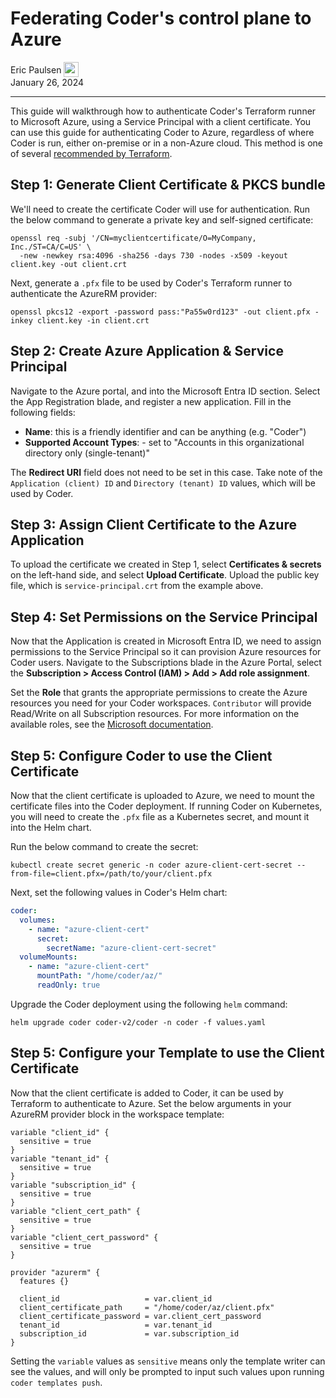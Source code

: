 # Federating Coder's control plane to Azure

<div>
  <a href="https://github.com/ericpaulsen" style="text-decoration: none; color: inherit;">
    <span style="vertical-align:middle;">Eric Paulsen</span>
    <img src="https://github.com/ericpaulsen.png" width="24px" height="24px" style="vertical-align:middle; margin: 0px;"/>
  </a>
</div>
January 26, 2024

---

This guide will walkthrough how to authenticate Coder's Terraform runner to
Microsoft Azure, using a Service Principal with a client certificate. You can use
this guide for authenticating Coder to Azure, regardless of where Coder is run,
either on-premise or in a non-Azure cloud. This method is one of several
[recommended by Terraform](https://registry.terraform.io/providers/hashicorp/azurerm/latest/docs#authenticating-to-azure).

## Step 1: Generate Client Certificate & PKCS bundle

We'll need to create the certificate Coder will use for authentication. Run
the below command to generate a private key and self-signed certificate:

```console
openssl req -subj '/CN=myclientcertificate/O=MyCompany, Inc./ST=CA/C=US' \
  -new -newkey rsa:4096 -sha256 -days 730 -nodes -x509 -keyout client.key -out client.crt
```

Next, generate a `.pfx` file to be used by Coder's Terraform runner to authenticate
the AzureRM provider:

```console
openssl pkcs12 -export -password pass:"Pa55w0rd123" -out client.pfx -inkey client.key -in client.crt
```

## Step 2: Create Azure Application & Service Principal

Navigate to the Azure portal, and into the Microsoft Entra ID section. Select the
App Registration blade, and register a new application. Fill in the following fields:

- **Name**: this is a friendly identifier and can be anything (e.g. "Coder")
- **Supported Account Types**: - set to "Accounts in this organizational directory only (single-tenant)"

The **Redirect URI** field does not need to be set in this case. Take note of the
`Application (client) ID` and `Directory (tenant) ID` values, which will be used
by Coder.

## Step 3: Assign Client Certificate to the Azure Application

To upload the certificate we created in Step 1, select **Certificates & secrets**
on the left-hand side, and select **Upload Certificate**. Upload the public key file,
which is `service-principal.crt` from the example above.

## Step 4: Set Permissions on the Service Principal

Now that the Application is created in Microsoft Entra ID, we need to assign permissions
to the Service Principal so it can provision Azure resources for Coder users. Navigate
to the Subscriptions blade in the Azure Portal, select the **Subscription >
Access Control (IAM) > Add > Add role assignment**.

Set the **Role** that grants the appropriate permissions to create the Azure resources
you need for your Coder workspaces. `Contributor` will provide Read/Write on all
Subscription resources. For more information on the available roles, see the
[Microsoft documentation](https://learn.microsoft.com/en-us/azure/role-based-access-control/built-in-roles).

## Step 5: Configure Coder to use the Client Certificate

Now that the client certificate is uploaded to Azure, we need to mount the certificate
files into the Coder deployment. If running Coder on Kubernetes, you will need
to create the `.pfx` file as a Kubernetes secret, and mount it into the Helm chart.

Run the below command to create the secret:

```console
kubectl create secret generic -n coder azure-client-cert-secret --from-file=client.pfx=/path/to/your/client.pfx
```

Next, set the following values in Coder's Helm chart:

```yaml
coder:
  volumes:
    - name: "azure-client-cert"
      secret:
        secretName: "azure-client-cert-secret"
  volumeMounts:
    - name: "azure-client-cert"
      mountPath: "/home/coder/az/"
      readOnly: true
```

Upgrade the Coder deployment using the following `helm` command:

```console
helm upgrade coder coder-v2/coder -n coder -f values.yaml
```

## Step 5: Configure your Template to use the Client Certificate

Now that the client certificate is added to Coder, it can be used by Terraform
to authenticate to Azure. Set the below arguments in your AzureRM provider block
in the workspace template:

```hcl
variable "client_id" {
  sensitive = true
}
variable "tenant_id" {
  sensitive = true
}
variable "subscription_id" {
  sensitive = true
}
variable "client_cert_path" {
  sensitive = true
}
variable "client_cert_password" {
  sensitive = true
}

provider "azurerm" {
  features {}

  client_id                   = var.client_id
  client_certificate_path     = "/home/coder/az/client.pfx"
  client_certificate_password = var.client_cert_password
  tenant_id                   = var.tenant_id
  subscription_id             = var.subscription_id
}
```

Setting the `variable` values as `sensitive` means only the template writer can
see the values, and will only be prompted to input such values upon running
`coder templates push`.
